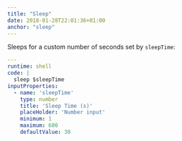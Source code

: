 ```yaml
---
title: "Sleep"
date: 2018-01-28T22:01:36+01:00
anchor: "sleep"
---
```


Sleeps for a custom number of seconds set by `sleepTime`:

```yaml
---
runtime: shell
code: |
  sleep $sleepTime
inputProperties:
  - name: 'sleepTime'
    type: number
    title: 'Sleep Time (s)'
    placeHolder: 'Number input'
    minimum: 1
    maximum: 600
    defaultValue: 30
```